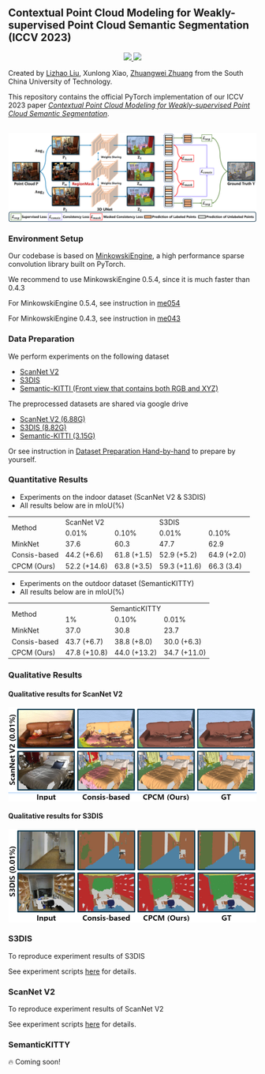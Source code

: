 ## Contextual Point Cloud Modeling for Weakly-supervised Point Cloud Semantic Segmentation (ICCV 2023)

<p align="center">
  <a href="" target='_blank'>
    <img src="https://img.shields.io/badge/ICCV-2023-blue.svg">
  </a>
  <a href="" target='_blank'>
    <img src="https://img.shields.io/badge/License-MIT-green.svg">
  </a>
</p>

Created by [Lizhao Liu](https://scholar.google.com/citations?user=_AMTrAQAAAAJ&hl=zh-CN), Xunlong Xiao, [Zhuangwei Zhuang](https://scholar.google.com/citations?user=T2aPuoYAAAAJ&hl=zh-CN) from the South China University of Technology.

This repository contains the official PyTorch implementation of our ICCV 2023 paper [*Contextual Point Cloud Modeling for Weakly-supervised Point Cloud Semantic Segmentation*](https://arxiv.org/pdf/2307.10316.pdf).

<br>

<img src="figs/CPCM_overview.png" align="center">


### Environment Setup
Our codebase is based on [MinkowskiEngine](https://github.com/NVIDIA/MinkowskiEngine), a high performance sparse convolution library built on PyTorch.

We recommend to use MinkowskiEngine 0.5.4, since it is much faster than 0.4.3

For MinkowskiEngine 0.5.4, see instruction in [me054](prepare_env/me054/README.md)

For MinkowskiEngine 0.4.3, see instruction in [me043](prepare_env/me043/README.md)

### Data Preparation
We perform experiments on the following dataset

- [ScanNet V2](https://kaldir.vc.in.tum.de/scannet_benchmark/)
- [S3DIS](http://buildingparser.stanford.edu/dataset.html)
- [Semantic-KITTI (Front view that contains both RGB and XYZ)](http://www.semantic-kitti.org/)

The preprocessed datasets are shared via google drive

- [ScanNet V2 (6.88G)](https://drive.google.com/file/d/16y5f16RI-X-9q7k1_nG9tDb1aqmmrNQt/view?usp=drive_link)
- [S3DIS (8.82G)](https://drive.google.com/file/d/1wD04uB5znFIcY0fY-7U8Ig3jlSX8uczX/view?usp=drive_link)
- [Semantic-KITTI (3.15G)](https://drive.google.com/file/d/1pxScBQrk5uLrDDoKGgOQ4fcq5yMMrCxX/view?usp=drive_link)

Or see instruction in [Dataset Preparation Hand-by-hand](prepare_dataset/README.md) to prepare by yourself.

### Quantitative Results
- Experiments on the indoor dataset (ScanNet V2 & S3DIS)
- All results below are in mIoU(%)
<table>
    <tr>
        <td rowspan="2">Method</td>
        <td colspan="2">ScanNet V2</td>
        <td colspan="2">S3DIS</td>
    </tr>
    <tr>
        <td>0.01%</td>
        <td>0.10%</td>
        <td>0.01%</td>
        <td>0.10%</td>
    </tr>
    <tr>
        <td>MinkNet</td>
        <td>37.6</td>
        <td>60.3</td>
        <td>47.7</td>
        <td>62.9</td>
    </tr>
    <tr>
        <td>Consis-based</td>
        <td>44.2 (+6.6)</td>
        <td>61.8 (+1.5)</td>
        <td>52.9 (+5.2)</td>
        <td>64.9 (+2.0)</td>
    </tr>
    <tr>
        <td>CPCM (Ours)</td>
        <td>52.2 (+14.6)</td>
        <td>63.8 (+3.5)</td>
        <td>59.3 (+11.6)</td>
        <td>66.3 (3.4)</td>
    </tr>
</table>

- Experiments on the outdoor dataset (SemanticKITTY)
- All results below are in mIoU(%)
<table>
    <tr>
        <td rowspan="2">Method</td>
        <td colspan="3", align="center">SemanticKITTY</td>
    </tr>
    <tr>
        <td>1%</td>
        <td>0.10%</td>
        <td>0.01%</td>
    </tr>
    <tr>
        <td>MinkNet</td>
        <td>37.0</td>
        <td>30.8</td>
        <td>23.7</td>
    </tr>
    <tr>
        <td>Consis-based</td>
        <td>43.7 (+6.7)</td>
        <td>38.8 (+8.0)</td>
        <td>30.0 (+6.3)</td>
    </tr>
    <tr>
        <td>CPCM (Ours)</td>
        <td>47.8 (+10.8)</td>
        <td>44.0 (+13.2)</td>
        <td>34.7 (+11.0)</td>
    </tr>
</table>

### Qualitative Results
#### Qualitative results for ScanNet V2
<img src="figs/qualitative_results_for_scannet.png" align="center">

#### Qualitative results for S3DIS
<img src="figs/qualitative_results_for_stanford.png" align="center">


### S3DIS
To reproduce experiment results of S3DIS

See experiment scripts [here](scripts/S3DIS.sh) for details.

### ScanNet V2

To reproduce experiment results of ScanNet V2

See experiment scripts [here](scripts/ScanNetV2.sh) for details.

### SemanticKITTY
:fire: Coming soon!

